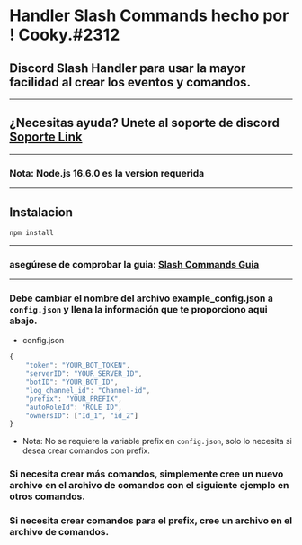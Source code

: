 # Handler Slash Commands hecho por ! Cooky.#2312

## Discord Slash Handler para usar la mayor facilidad al crear los eventos y comandos.
---
## ¿Necesitas ayuda? Unete al soporte de discord [Soporte Link](https://discord.gg/dfZaHBwptB)

---
### Nota: Node.js 16.6.0 es la version requerida
---

## Instalacion

```sh
npm install
```

---
### asegúrese de comprobar la guia: [Slash Commands Guia](https://discordjs.guide/interactions/slash-commands.html#registering-slash-commands)
---
### Debe cambiar el nombre del archivo example_config.json a `config.json` y llena la información que te proporciono aqui abajo.

- config.json
```js
{
    "token": "YOUR_BOT_TOKEN",
    "serverID": "YOUR_SERVER_ID",
    "botID": "YOUR_BOT_ID",
    "log_channel_id": "Channel-id",
    "prefix": "YOUR_PREFIX",
    "autoRoleId": "ROLE ID",
    "ownersID": ["Id_1", "id_2"]
}
```
- Nota: No se requiere la variable prefix en `config.json`, solo lo necesita si desea crear comandos con prefix.

### Si necesita crear más comandos, simplemente cree un nuevo archivo en el archivo de comandos con el siguiente ejemplo en otros comandos.

### Si necesita crear comandos para el prefix, cree un archivo en el archivo de comandos.
